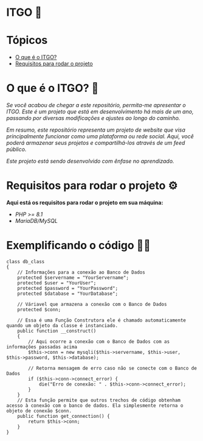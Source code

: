 # ITGO 🌈

# Tópicos
* [O que é o ITGO?](#o-que-é-o-itgo-)
* [Requisitos para rodar o projeto](#requisitos-para-rodar-o-projeto-%EF%B8%8F)

# O que é o ITGO? 🤔

*<p>Se você acabou de chegar a este repositório, permita-me apresentar o ITGO. Este é um projeto que está em desenvolvimento há mais de um ano, passando por diversas modificações e ajustes ao longo do caminho.</p>*
*<p>Em resumo, este repositório representa um projeto de website que visa principalmente funcionar como uma plataforma ou rede social. Aqui, você poderá armazenar seus projetos e compartilhá-los através de um feed público.</p>*
*<p>Este projeto está sendo desenvolvido com ênfase no aprendizado.</p>*

# Requisitos para rodar o projeto ⚙️
**Aqui está os requisitos para rodar o projeto em sua máquina:**

  - *PHP >= 8.1*
  - *MariaDB/MySQL*

# Exemplificando o código 👨‍💻

~~~
class db_class
{
    // Informações para a conexão ao Banco de Dados
    protected $servername = "YourServername";
    protected $user = "YourUser";
    protected $password = "YourPassword";
    protected $database = "YourDatabase"; 

    // Váriavel que armazena a conexão com o Banco de Dados
    protected $conn;

    // Essa é uma Função Construtora ele é chamado automaticamente quando um objeto da classe é instanciado.
    public function __construct()
    {
        // Aqui ocorre a conexão com o Banco de Dados com as informações passadas acima
        $this->conn = new mysqli($this->servername, $this->user, $this->password, $this->database);

        // Retorna mensagem de erro caso não se conecte com o Banco de Dados
        if ($this->conn->connect_error) {
            die("Erro de conexão: " . $this->conn->connect_error);
        }
    }
    // Esta função permite que outros trechos de código obtenham acesso à conexão com o banco de dados. Ela simplesmente retorna o objeto de conexão $conn.
    public function get_connection() {
        return $this->conn;
    }
}
~~~
